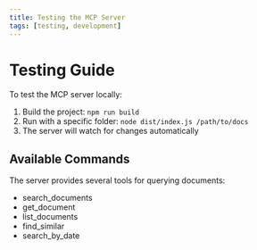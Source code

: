 ```yaml
---
title: Testing the MCP Server
tags: [testing, development]
---
```


# Testing Guide

To test the MCP server locally:

1. Build the project: `npm run build`
2. Run with a specific folder: `node dist/index.js /path/to/docs`
3. The server will watch for changes automatically

## Available Commands

The server provides several tools for querying documents:
- search_documents
- get_document
- list_documents
- find_similar
- search_by_date